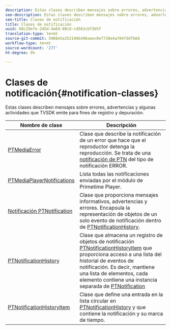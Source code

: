 ```yaml
---
description: Estas clases describen mensajes sobre errores, advertencias y algunas actividades que TVSDK emite para fines de registro y depuración.
seo-description: Estas clases describen mensajes sobre errores, advertencias y algunas actividades que TVSDK emite para fines de registro y depuración.
seo-title: Clases de notificación
title: Clases de notificación
uuid: 08c29efe-245d-4a6d-80c6-cd561cbf3b5f
translation-type: tm+mt
source-git-commit: 5908e5a3521966496aeec0ef730e4a704fddfb68
workflow-type: tm+mt
source-wordcount: '277'
ht-degree: 0%

---
```



# Clases de notificación{#notification-classes}

Estas clases describen mensajes sobre errores, advertencias y algunas actividades que TVSDK emite para fines de registro y depuración.

| Nombre de clase | Descripción |
|---|---|
| [PTMediaError](https://help.adobe.com/en_US/primetime/api/psdk/appledoc/Classes/PTMediaError.html) | Clase que describe la notificación de un error que hace que el reproductor detenga la reproducción. Se trata de una [notificación de PTN](https://help.adobe.com/en_US/primetime/api/psdk/appledoc/Classes/PTNotification.html) del tipo de notificación ERROR. |
| [PTMediaPlayerNotifications](https://help.adobe.com/en_US/primetime/api/psdk/appledoc/Classes/PTMediaPlayerNotifications.html) | Lista todas las notificaciones enviadas por el módulo de Primetime Player. |
| [Notificación PTNotification](https://help.adobe.com/en_US/primetime/api/psdk/appledoc/Classes/PTNotification.html) | Clase que proporciona mensajes informativos, advertencias y errores. Encapsula la representación de objetos de un solo evento de notificación dentro de [PTNotificationHistory](https://help.adobe.com/en_US/primetime/api/psdk/appledoc/Classes/PTNotificationHistory.html). |
| [PTNotificationHistory](https://help.adobe.com/en_US/primetime/api/psdk/appledoc/Classes/PTNotificationHistory.html) | Clase que almacena un registro de objetos de notificación [PTNotificationHistoryItem](https://help.adobe.com/en_US/primetime/api/psdk/appledoc/Classes/PTNotificationHistoryItem.html) que proporciona acceso a una lista del historial de eventos de notificación. Es decir, mantiene una lista de elementos, cada elemento contiene una instancia separada de [PTNotification](https://help.adobe.com/en_US/primetime/api/psdk/appledoc/Classes/PTNotification.html) |
| [PTNotificationHistoryItem](https://help.adobe.com/en_US/primetime/api/psdk/appledoc/Classes/PTNotificationHistoryItem.html) | Clase que define una entrada en la lista circular en [PTNotificationHistory](https://help.adobe.com/en_US/primetime/api/psdk/appledoc/Classes/PTNotificationHistory.html) y que contiene la notificación y su marca de tiempo. |

